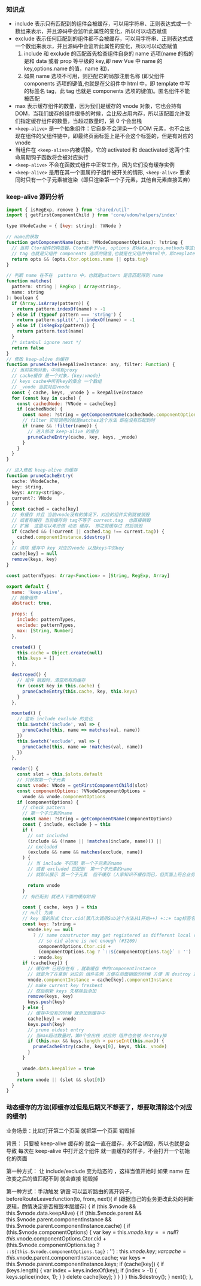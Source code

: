 ### 知识点

- include 表示只有匹配到的组件会被缓存，可以用字符串、正则表达式或一个数组来表示，并且源码中会监听此属性的变化，所以可以动态赋值
- exclude 表示任何匹配到的组件都不会被缓存，可以用字符串、正则表达式或一个数组来表示，并且源码中会监听此属性的变化，所以可以动态赋值
  1. include 和 exclude 的匹配首先检查组件自身的 name 选项(name 的指的是和 data 或者 prop 等平级的 key,即 new Vue 中 name 的 key,options.name 的值，name 和)，
  2. 如果 name 选项不可用，则匹配它的局部注册名称 (即父组件 components 选项的键值,也就是在父组件中 html 中，即 template 中写的标签名 tag，此 tag 也就是 components 选项的键值)。匿名组件不能被匹配
- max 表示缓存组件的数量，因为我们是缓存的 vnode 对象，它也会持有 DOM，当我们缓存的组件很多的时候，会比较占用内存，所以该配置允许我们指定缓存组件的数量，当超过数量时，第 0 个会出栈
- `<keep-alive>` 是一个抽象组件：它自身不会渲染一个 DOM 元素，也不会出现在组件的父组件链中，即最终页面标签上是不会这个标签的，但是有对应的 vnode
- 当组件在 `<keep-alive>`内被切换，它的 activated 和 deactivated 这两个生命周期钩子函数将会被对应执行
- `<keep-alive>` 不会在函数式组件中正常工作，因为它们没有缓存实例
- `<keep-alive>` 是用在其一个直属的子组件被开关的情形, `<keep-alive>` 要求同时只有一个子元素被渲染（即只渲染第一个子元素，其他自元素直接丢弃）

### keep-alive 源码分析

```javascript
import { isRegExp, remove } from 'shared/util'
import { getFirstComponentChild } from 'core/vdom/helpers/index'

type VNodeCache = { [key: string]: ?VNode }

// name的获取
function getComponentName(opts: ?VNodeComponentOptions): ?string {
  // 当前 Ctor组件的构造器，Ctor继承于Vue, options 即data,props,methods等这些 name就是和这些平级的key,即new Vue(options),即参数的.name
  // tag 也就是父组件 components 选项的键值,也就是在父组件中html中，即template中写的标签名tag，此tag也就是components 选项的键值
  return opts && (opts.Ctor.options.name || opts.tag)
}

// 判断 name 在不在  pattern 中，也就是pattern 是否匹配得到 name
function matches(
  pattern: string | RegExp | Array<string>,
  name: string
): boolean {
  if (Array.isArray(pattern)) {
    return pattern.indexOf(name) > -1
  } else if (typeof pattern === 'string') {
    return pattern.split(',').indexOf(name) > -1
  } else if (isRegExp(pattern)) {
    return pattern.test(name)
  }
  /* istanbul ignore next */
  return false
}
// 修改 keep-alive 的缓存
function pruneCache(keepAliveInstance: any, filter: Function) {
  // 当前实例对象，中间有proxy
  // cache缓存 是一个对象，{key:vnode}
  // keys cache中所有key的集合 一个数组
  // _vnode 当前对应vnode
  const { cache, keys, _vnode } = keepAliveInstance
  for (const key in cache) {
    const cachedNode: ?VNode = cache[key]
    if (cachedNode) {
      const name: ?string = getComponentName(cachedNode.componentOptions)
      // filter 实际调用的就是matches这个方法 即在没有匹配到时
      if (name && !filter(name)) {
        // 进入修改 keep-alive 的缓存
        pruneCacheEntry(cache, key, keys, _vnode)
      }
    }
  }
}

// 进入修改 keep-alive 的缓存
function pruneCacheEntry(
  cache: VNodeCache,
  key: string,
  keys: Array<string>,
  current?: VNode
) {
  const cached = cache[key]
  // 有缓存 并且 当前vnode没有的情况下，对应的组件实例就被销毁
  // 或者有缓存 当前缓存的 tag不等于 current.tag  也直接销毁
  // 扩展  这里可以考虑做 动态 缓存， 即之前缓存过 然后销毁
  if (cached && (!current || cached.tag !== current.tag)) {
    cached.componentInstance.$destroy()
  }
  // 清除 缓存中 key 对应的vnode 以及keys中的key
  cache[key] = null
  remove(keys, key)
}

const patternTypes: Array<Function> = [String, RegExp, Array]

export default {
  name: 'keep-alive',
  // 抽象组件
  abstract: true,

  props: {
    include: patternTypes,
    exclude: patternTypes,
    max: [String, Number]
  },

  created() {
    this.cache = Object.create(null)
    this.keys = []
  },

  destroyed() {
    // 组件 销毁时，清空所有的缓存
    for (const key in this.cache) {
      pruneCacheEntry(this.cache, key, this.keys)
    }
  },

  mounted() {
    // 监听 include exclude 的变化
    this.$watch('include', val => {
      pruneCache(this, name => matches(val, name))
    })
    this.$watch('exclude', val => {
      pruneCache(this, name => !matches(val, name))
    })
  },

  render() {
    const slot = this.$slots.default
    // 只获取第一个子元素
    const vnode: VNode = getFirstComponentChild(slot)
    const componentOptions: ?VNodeComponentOptions =
      vnode && vnode.componentOptions
    if (componentOptions) {
      // check pattern
      // 第一个子元素的name
      const name: ?string = getComponentName(componentOptions)
      const { include, exclude } = this
      if (
        // not included
        (include && (!name || !matches(include, name))) ||
        // excluded
        (exclude && name && matches(exclude, name))
      ) {
        // 当 include 不匹配 第一个子元素的name
        // 或者 excluded 匹配到  第一个子元素的name
        // 就默认展示 第一个子元素  但不缓存（人家知识不缓存而已，但页面上符合业务逻辑时要展示信息啊）

        return vnode
      }
      // 有匹配到 就进入下面的缓存阶段

      const { cache, keys } = this
      // null 为真
      // key 值的形式 Ctor.cid(第几次调用Sub这个方法从1开始++) +::+ tag标签名=》 比如(4::myheader)
      const key: ?string =
        vnode.key == null
          ? // same constructor may get registered as different local components
            // so cid alone is not enough (#3269)
            componentOptions.Ctor.cid +
            (componentOptions.tag ? `::${componentOptions.tag}` : '')
          : vnode.key
      if (cache[key]) {
        // 缓存中 已经存在有 ，就取缓存 中的componentInstance
        // 就是为了在拿到 对应的 组件实例 方便在后面销毁的时候 方便 用 destroy 这个方法 cached.componentInstance.$destroy()
        vnode.componentInstance = cache[key].componentInstance
        // make current key freshest
        // 然后刷新 keys 先移除后添加
        remove(keys, key)
        keys.push(key)
      } else {
        // 缓存中没有的时候 就添加到缓存中
        cache[key] = vnode
        keys.push(key)
        // prune oldest entry
        // 当max超过数量时，第0个会出栈 对应的 组件也会被 destroy掉
        if (this.max && keys.length > parseInt(this.max)) {
          pruneCacheEntry(cache, keys[0], keys, this._vnode)
        }
      }

      vnode.data.keepAlive = true
    }
    return vnode || (slot && slot[0])
  }
}
```

### 动态缓存的方法(即缓存过但是后期又不想要了，想要取清除这个对应的缓存)

业务场景：比如打开第二个页面 就把第一个页面 销毁掉

背景： 只要被 keep-alive 缓存的 就会一直在缓存，永不会销毁，所以也就是会导致 每次在 keep-alive 中打开这个组件 就一直缓存的样子，不会打开一个初始化的页面

第一种方式： 让 include/exclude 变为动态的 ，这样当值开始时 如果 name 在改变之后的值匹配不到 就会直接 销毁掉

第一种方式：手动触发 销毁
可以监听路由的离开钩子，
beforeRouteLeave:function(to, from, next){
if (跟据自己的业务更改此处的判断逻辑，酌情决定是否摧毁本层缓存) {
if (this.$vnode && this.$vnode.data.keepAlive)
{
if (this.$vnode.parent && this.$vnode.parent.componentInstance && this.$vnode.parent.componentInstance.cache)
                      {
                          if (this.$vnode.componentOptions)
{
var key = this.$vnode.key == null
                                          ? this.$vnode.componentOptions.Ctor.cid + (this.\$vnode.componentOptions.tag ? `::${this.$vnode.componentOptions.tag}` : '')
: this.$vnode.key;
                              var cache = this.$vnode.parent.componentInstance.cache;
var keys = this.$vnode.parent.componentInstance.keys;
                              if (cache[key])
                              {
                                  if (keys.length) {
                                      var index = keys.indexOf(key);
                                      if (index > -1) {
                                          keys.splice(index, 1);
                                      }
                                  }
                                  delete cache[key];
                              }
                          }
                      }
                  }
                  this.$destroy();
}
next();
},

